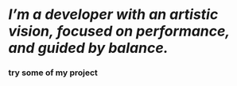 # *I’m a developer with an artistic vision, focused on performance, and guided by balance.*
### try some of my project 
